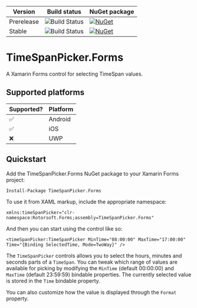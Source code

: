 Version        | Build status     | NuGet package
---------------|------------------|----------------|
Prerelease     | ![Build Status](https://dev.azure.com/rotorsoft/TimeSpanPicker.Forms/_apis/build/status/TimeSpanPicker.Forms%20CI?branchName=staging) | [![NuGet](https://img.shields.io/nuget/vpre/TimeSpanPicker.Forms.svg?style=flat-square&label=nuget)](https://www.nuget.org/packages/TimeSpanPicker.Forms)
Stable         | ![Build Status](https://dev.azure.com/rotorsoft/TimeSpanPicker.Forms/_apis/build/status/TimeSpanPicker.Forms%20CI?branchName=main) | [![NuGet](https://img.shields.io/nuget/v/TimeSpanPicker.Forms.svg?style=flat-square&label=nuget)](https://www.nuget.org/packages/TimeSpanPicker.Forms)

# TimeSpanPicker.Forms
A Xamarin Forms control for selecting TimeSpan values.

## Supported platforms
Supported? | Platform      
-------|--------------|
✅    | Android     
✅    | iOS
❌    | UWP

## Quickstart
Add the TimeSpanPicker.Forms NuGet package to your Xamarin Forms project:
    
    Install-Package TimeSpanPicker.Forms
    
To use it from XAML markup, include the appropriate namespace:
  
  ```xaml
  xmlns:timeSpanPicker="clr-namespace:Rotorsoft.Forms;assembly=TimeSpanPicker.Forms"
  ```
And then you can start using the control like so:

  ```xaml
  <timeSpanPicker:TimeSpanPicker MinTime="08:00:00" MaxTime="17:00:00" Time="{Binding SelectedTime, Mode=TwoWay}" />
 ```
 
The `TimeSpanPicker` controls allows you to select the hours, minutes and seconds parts of a `TimeSpan`. You can tweak which range of values are available for picking by modifying the `MinTime` (default 00:00:00) and `MaxTime` (default 23:59:59) bindable properties. The currently selected value is stored in the `Time` bindable property.

You can also customize how the value is displayed through the `Format` property.
